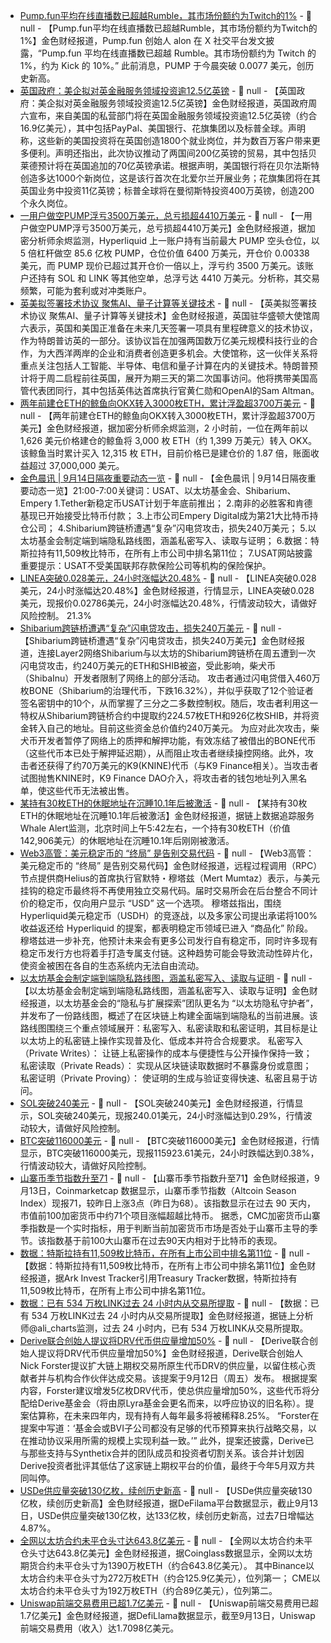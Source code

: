 - [Pump.fun平均在线直播数已超越Rumble，其市场份额约为Twitch的1%](https://x.com/a1lon9/status/1967011371054494179) - 📰 null - 【Pump.fun平均在线直播数已超越Rumble，其市场份额约为Twitch的1%】金色财经报道，Pump.fun 创始人 alon 在 X 社交平台发文披露，“Pump.fun 平均在线直播数已超越 Rumble。其市场份额约为 Twitch 的 1%，约为 Kick 的 10%。” 
此前消息，PUMP 于今晨突破 0.0077 美元，创历史新高。
- [英国政府：美企拟对英金融服务领域投资逾12.5亿英镑](https://flash.jin10.com/detail/20250914083209305800) - 📰 null - 【英国政府：美企拟对英金融服务领域投资逾12.5亿英镑】金色财经报道，英国政府周六宣布，来自美国的私营部门将在英国金融服务领域投资逾12.5亿英镑（约合16.9亿美元），其中包括PayPal、美国银行、花旗集团以及标普全球。声明称，这些新的美国投资将在英国创造1800个就业岗位，并为数百万客户带来更多便利。声明还指出，此次协议推动了两国间200亿英镑的贸易，其中包括贝莱德预计将在英国追加的70亿英镑承诺。根据声明，美国银行将在贝尔法斯特创造多达1000个新岗位，这是该行首次在北爱尔兰开展业务；花旗集团将在其英国业务中投资11亿英镑；标普全球将在曼彻斯特投资400万英镑，创造200个永久岗位。
- [一用户做空PUMP浮亏3500万美元，总亏损超4410万美元](https://twitter.com/EmberCN/status/1967020944280760487) - 📰 null - 【一用户做空PUMP浮亏3500万美元，总亏损超4410万美元】金色财经报道，据加密分析师余烬监测，Hyperliquid 上一账户持有当前最大 PUMP 空头仓位，以 5 倍杠杆做空 85.6 亿枚 PUMP，仓位价值 6400 万美元，开仓价 0.00338 美元，而 PUMP 现价已超过其开仓价一倍以上，浮亏约 3500 万美元。该账户还持有 SOL 和 LINK 等其他空单，总浮亏达 4410 万美元。分析称，其交易频繁，可能为套利或对冲类账户。
- [英美拟签署技术协议 聚焦AI、量子计算等关键技术](https://flash.jin10.com/detail/20250914081436626800) - 📰 null - 【英美拟签署技术协议 聚焦AI、量子计算等关键技术】金色财经报道，英国驻华盛顿大使馆周六表示，英国和美国正准备在未来几天签署一项具有里程碑意义的技术协议，作为特朗普访英的一部分。该协议旨在加强两国数万亿美元规模科技行业的合作，为大西洋两岸的企业和消费者创造更多机会。大使馆称，这一伙伴关系将重点关注包括人工智能、半导体、电信和量子计算在内的关键技术。特朗普预计将于周二启程前往英国，展开为期三天的第二次国事访问。他将携带美国高管代表团同行，其中包括英伟达首席执行官黄仁勋和OpenAI的Sam Altman。
- [两年前建仓ETH的鲸鱼向OKX转入3000枚ETH，累计浮盈超3700万美元](https://twitter.com/EmberCN/status/1967009743433855389) - 📰 null - 【两年前建仓ETH的鲸鱼向OKX转入3000枚ETH，累计浮盈超3700万美元】金色财经报道，据加密分析师余烬监测，2 小时前，一位在两年前以 1,626 美元价格建仓的鲸鱼将 3,000 枚 ETH（约 1,399 万美元）转入 OKX。 
该鲸鱼当时累计买入 12,315 枚 ETH，目前价格已是建仓价的 1.87 倍，账面收益超过 37,000,000 美元。
- [金色晨讯 | 9月14日隔夜重要动态一览]() - 📰 null - 【金色晨讯 | 9月14日隔夜重要动态一览】21:00-7:00关键词：USAT、以太坊基金会、Shibarium、Empery 
1.Tether新稳定币USAT计划于年底前推出； 
2.南非的必胜客和肯德基现已开始接受比特币付款； 
3.上市公司Empery Digital成为第21大比特币持仓公司； 
4.Shibarium跨链桥遭遇“复杂”闪电贷攻击，损失240万美元； 
5.以太坊基金会制定端到端隐私路线图，涵盖私密写入、读取与证明； 
6.数据：特斯拉持有11,509枚比特币，在所有上市公司中排名第11位； 
7.USAT网站披露重要提示：USAT不受美国联邦存款保险公司等机构的保险保护。
- [LINEA突破0.028美元，24小时涨幅达20.48%](https://www.coingecko.com/zh/%E6%95%B0%E5%AD%97%E8%B4%A7%E5%B8%81/linea) - 📰 null - 【LINEA突破0.028美元，24小时涨幅达20.48%】金色财经报道，行情显示，LINEA突破0.028美元，现报价0.02786美元，24小时涨幅达20.48%，行情波动较大，请做好风险控制。 
21.3%
- [Shibarium跨链桥遭遇“复杂”闪电贷攻击，损失240万美元](https://www.theblock.co/post/370536/shibarium-bridge-suffers-sophisticated-flash-loan-attack-with-2-4-million-drained?utm_source=twitter&utm_medium=social) - 📰 null - 【Shibarium跨链桥遭遇“复杂”闪电贷攻击，损失240万美元】金色财经报道，连接Layer2网络Shibarium与以太坊的Shibarium跨链桥在周五遭到一次闪电贷攻击，约240万美元的ETH和SHIB被盗，受此影响，柴犬币（ShibaInu）开发者限制了网络上的部分活动。 
攻击者通过闪电贷借入460万枚BONE（Shibarium的治理代币，下跌16.32%），并似乎获取了12个验证者签名密钥中的10个，从而掌握了三分之二多数控制权。随后，攻击者利用这一特权从Shibarium跨链桥合约中提取约224.57枚ETH和926亿枚SHIB，并将资金转入自己的地址。目前这些资金总价值约240万美元。 
为应对此次攻击，柴犬币开发者暂停了网络上的质押和解押功能，有效冻结了被借出的BONE代币（这些代币本已处于解押延迟期），从而阻止攻击者继续操控网络。此外，攻击者还获得了约70万美元的K9(KNINE)代币（与K9 Finance相关）。当攻击者试图抛售KNINE时，K9 Finance DAO介入，将攻击者的钱包地址列入黑名单，使这些代币无法被出售。
- [某持有30枚ETH的休眠地址在沉睡10.1年后被激活](https://x.com/whale_alert/status/1966980713594417534) - 📰 null - 【某持有30枚ETH的休眠地址在沉睡10.1年后被激活】金色财经报道，据链上数据追踪服务Whale Alert监测，北京时间上午5:42左右，一个持有30枚ETH（价值142,906美元）的休眠地址在沉睡10.1年后刚刚被激活。
- [Web3高管：美元稳定币的 “终局” 是告别交易代码](https://cointelegraph.com/news/endgame-us-dollar-stablecoin-no-tickers) - 📰 null - 【Web3高管：美元稳定币的 “终局” 是告别交易代码】金色财经报道，远程过程调用（RPC）节点提供商Helius的首席执行官默特・穆塔兹（Mert Mumtaz）表示，与美元挂钩的稳定币最终将不再使用独立交易代码。届时交易所会在后台整合不同计价的稳定币，仅向用户显示 “USD” 这一个选项。 
穆塔兹指出，围绕Hyperliquid美元稳定币（USDH）的竞逐战，以及多家公司提出承诺将100%收益返还给 Hyperliquid 的提案，都表明稳定币领域已进入 “商品化” 阶段。 
穆塔兹进一步补充，他预计未来会有更多公司发行自有稳定币，同时许多现有稳定币发行方也将着手打造专属支付链。这种趋势可能会导致流动性碎片化，使资金被困在各自的生态系统内无法自由流动。
- [以太坊基金会制定端到端隐私路线图，涵盖私密写入、读取与证明](https://www.theblock.co/post/370532/ethereum-foundation-sets-end-to-end-privacy-roadmap-with-private-writes-reads-and-proving?utm_source=twitter&utm_medium=social) - 📰 null - 【以太坊基金会制定端到端隐私路线图，涵盖私密写入、读取与证明】金色财经报道，以太坊基金会的“隐私与扩展探索”团队更名为 “以太坊隐私守护者”，并发布了一份路线图，概述了在区块链上构建全面端到端隐私的当前进展。该路线图围绕三个重点领域展开：私密写入、私密读取和私密证明，其目标是让以太坊上的私密链上操作实现普及化、低成本并符合合规要求。 
私密写入（Private Writes）： 让链上私密操作的成本与便捷性与公开操作保持一致； 
私密读取（Private Reads）： 实现从区块链读取数据时不暴露身份或意图； 
私密证明（Private Proving）： 使证明的生成与验证变得快速、私密且易于访问。
- [SOL突破240美元]() - 📰 null - 【SOL突破240美元】金色财经报道，行情显示，SOL突破240美元，现报240.01美元，24小时涨幅达到0.29%，行情波动较大，请做好风险控制。
- [BTC突破116000美元]() - 📰 null - 【BTC突破116000美元】金色财经报道，行情显示，BTC突破116000美元，现报115923.61美元，24小时跌幅达到0.38%，行情波动较大，请做好风险控制。
- [山寨币季节指数升至71](https://coinmarketcap.com/zh/charts/altcoin-season-index/) - 📰 null - 【山寨币季节指数升至71】金色财经报道，9月13日，Coinmarketcap 数据显示，山寨币季节指数（Altcoin Season Index）现报71，较昨日上涨3点（昨日为68）。该指数显示在过去 90 天内，市值前100加密货币中约71个项目涨幅超越比特币。 
据悉，CMC加密货币山寨季指数是一个实时指标，用于判断当前加密货币市场是否处于山寨币主导的季节。该指数基于前100大山寨币在过去90天内相对于比特币的表现。
- [数据：特斯拉持有11,509枚比特币，在所有上市公司中排名第11位](https://x.com/ArkkDaily/status/1966932261804368254) - 📰 null - 【数据：特斯拉持有11,509枚比特币，在所有上市公司中排名第11位】金色财经报道，据Ark Invest Tracker引用Treasury Tracker数据，特斯拉持有11,509枚比特币，在所有上市公司中排名第11位。
- [数据：已有 534 万枚LINK过去 24 小时内从交易所提取](https://x.com/ali_charts/status/1966930880523596146) - 📰 null - 【数据：已有 534 万枚LINK过去 24 小时内从交易所提取】金色财经报道，据链上分析师@ali_charts监测，过去 24 小时内，已有 534 万枚LINK从交易所提取。
- [Derive联合创始人提议将DRV代币供应量增加50%](https://www.theblock.co/post/370527/derive-co-founder-proposes-50-drv-token-supply-increase-diluting-holders-by-33?utm_source=twitter&utm_medium=social) - 📰 null - 【Derive联合创始人提议将DRV代币供应量增加50%】金色财经报道，Derive联合创始人Nick Forster提议扩大链上期权交易所原生代币DRV的供应量，以留住核心贡献者并与机构合作伙伴达成交易。该提案于9月12日（周五）发布。 
根据提案内容，Forster建议增发5亿枚DRV代币，使总供应量增加50%，这些代币将分配给Derive基金会（将由原Lyra基金会更名而来，以呼应协议的旧名称）。提案估算称，在未来四年内，现有持有人每年最多将被稀释8.25%。 
“Forster在提案中写道：‘基金会或BVI子公司都没有足够的代币预算来执行战略交易，以在推动协议采用所需的规模上实现利益一致。’” 
此外，提案还披露，Derive已与那些支持与Synthetix合并的团队成员和投资者切割关系。该合并计划因Derive投资者批评其低估了这家链上期权平台的价值，最终于今年5月双方共同叫停。
- [USDe供应量突破130亿枚，续创历史新高](https://defillama.com/stablecoins) - 📰 null - 【USDe供应量突破130亿枚，续创历史新高】金色财经报道，据DeFilama平台数据显示，截止9月13日，USDe供应量突破130亿枚，达133亿枚，续创历史新高，过去7日增幅达4.87%。
- [全网以太坊合约未平仓头寸达643.8亿美元](https://www.coinglass.com/BitcoinOpenInterest) - 📰 null - 【全网以太坊合约未平仓头寸达643.8亿美元】金色财经报道，据Coinglass数据显示，全网以太坊期货合约未平仓头寸为1390万枚ETH（约合643.8亿美元）。 
其中Binance以太坊合约未平仓头寸为272万枚ETH（约合125.9亿美元），位列第一； 
CME以太坊合约未平仓头寸为192万枚ETH（约合89亿美元），位列第二。
- [Uniswap前端交易费用已超1.7亿美元](https://defillama.com/protocol/fees/uniswap-labs) - 📰 null - 【Uniswap前端交易费用已超1.7亿美元】金色财经报道，据DefiLlama数据显示，截至9月13日，Uniswap前端交易费用（收入）达1.7098亿美元。
